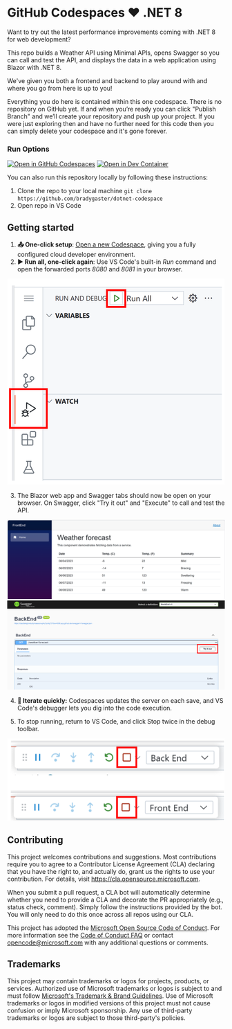 # GitHub Codespaces ♥️ .NET 8

Want to try out the latest performance improvements coming with .NET 8 for web development? 

This repo builds a Weather API using Minimal APIs, opens Swagger so you can call and test the API, and displays the data in a web application using Blazor with .NET 8. 

We've given you both a frontend and backend to play around with and where you go from here is up to you!

Everything you do here is contained within this one codespace. There is no repository on GitHub yet. If and when you’re ready you can click "Publish Branch" and we’ll create your repository and push up your project. If you were just exploring then and have no further need for this code then you can simply delete your codespace and it's gone forever.

### Run Options

[![Open in GitHub Codespaces](https://img.shields.io/static/v1?style=for-the-badge&label=GitHub+Codespaces&message=Open&color=lightgrey&logo=github)](https://codespaces.new/bradygaster/dotnet-codespace)
[![Open in Dev Container](https://img.shields.io/static/v1?style=for-the-badge&label=Dev+Container&message=Open&color=blue&logo=visualstudiocode)](https://vscode.dev/redirect?url=vscode://ms-vscode-remote.remote-containers/cloneInVolume?url=https://github.com/bradygaster/dotnet-codespace)

You can also run this repository locally by following these instructions: 
1. Clone the repo to your local machine `git clone https://github.com/bradygaster/dotnet-codespace`
1. Open repo in VS Code

## Getting started

1. **📤 One-click setup**: [Open a new Codespace](https://codespaces.new/bradygaster/dotnet-codespace), giving you a fully configured cloud developer environment.
2. **▶️ Run all, one-click again**: Use VS Code's built-in *Run* command and open the forwarded ports *8080* and *8081* in your browser. 

![](images/RunAll.png)

3. The Blazor web app and Swagger tabs should now be open on your browser. On Swagger, click "Try it out" and "Execute" to call and test the API. 

![](images/BlazorApp.png)
![](images/Swagger.png)


4. **🔄 Iterate quickly:** Codespaces updates the server on each save, and VS Code's debugger lets you dig into the code execution.

5. To stop running, return to VS Code, and click Stop twice in the debug toolbar. 

![](images/StopRun.png)


## Contributing

This project welcomes contributions and suggestions.  Most contributions require you to agree to a
Contributor License Agreement (CLA) declaring that you have the right to, and actually do, grant us
the rights to use your contribution. For details, visit https://cla.opensource.microsoft.com.

When you submit a pull request, a CLA bot will automatically determine whether you need to provide
a CLA and decorate the PR appropriately (e.g., status check, comment). Simply follow the instructions
provided by the bot. You will only need to do this once across all repos using our CLA.

This project has adopted the [Microsoft Open Source Code of Conduct](https://opensource.microsoft.com/codeofconduct/).
For more information see the [Code of Conduct FAQ](https://opensource.microsoft.com/codeofconduct/faq/) or
contact [opencode@microsoft.com](mailto:opencode@microsoft.com) with any additional questions or comments.

## Trademarks

This project may contain trademarks or logos for projects, products, or services. Authorized use of Microsoft 
trademarks or logos is subject to and must follow 
[Microsoft's Trademark & Brand Guidelines](https://www.microsoft.com/en-us/legal/intellectualproperty/trademarks/usage/general).
Use of Microsoft trademarks or logos in modified versions of this project must not cause confusion or imply Microsoft sponsorship.
Any use of third-party trademarks or logos are subject to those third-party's policies.
